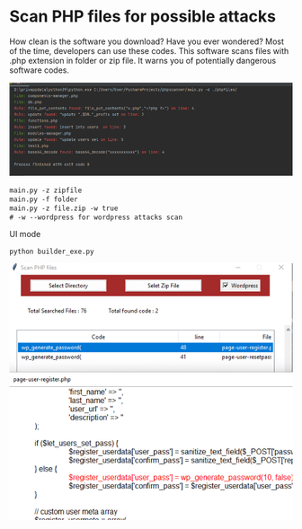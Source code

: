 # Scan PHP files for possible attacks
How clean is the software you download? Have you ever wondered? Most of the time, developers can use these codes.
This software scans files with .php extension in folder or zip file. It warns you of potentially dangerous software codes.


![Scan virus](https://github.com/tolgatasci/scanphpvirus/blob/master/phpfiles/php-scan-attacks.png?raw=true)

    main.py -z zipfile
    main.py -f folder
    main.py -z file.zip -w true
    # -w --wordpress for wordpress attacks scan

UI mode

    python builder_exe.py


![Scan virus ui](https://github.com/tolgatasci/scanphpvirus/blob/master/phpfiles/php-scan-ui.png?raw=true)
